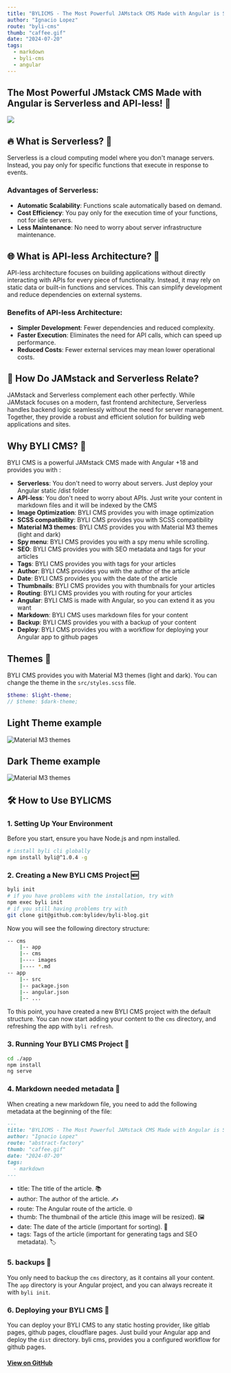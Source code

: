 ```yaml
---
title: "BYLICMS - The Most Powerful JAMstack CMS Made with Angular is Serverless and API-less!"
author: "Ignacio Lopez"
route: "byli-cms"
thumb: "caffee.gif"
date: "2024-07-20"
tags:
  - markdown
  - byli-cms
  - angular
---
```


## The Most Powerful JMstack CMS Made with Angular is Serverless and API-less! 💪

![](./images/caffee.gif)

## 🔥 **What is Serverless?** 🚀

Serverless is a cloud computing model where you don't manage servers. Instead, you pay only for specific functions that
execute in response to events.

### **Advantages of Serverless:**

- **Automatic Scalability**: Functions scale automatically based on demand.
- **Cost Efficiency**: You pay only for the execution time of your functions, not for idle servers.
- **Less Maintenance**: No need to worry about server infrastructure maintenance.

## 🌐 **What is API-less Architecture?** 🤔

API-less architecture focuses on building applications without directly interacting with APIs for every piece of
functionality. Instead, it may rely on static data or built-in functions and services. This can simplify development and
reduce dependencies on external systems.

### **Benefits of API-less Architecture:**

- **Simpler Development**: Fewer dependencies and reduced complexity.
- **Faster Execution**: Eliminates the need for API calls, which can speed up performance.
- **Reduced Costs**: Fewer external services may mean lower operational costs.

## 🎉 **How Do JAMstack and Serverless Relate?**

JAMstack and Serverless complement each other perfectly. While JAMstack focuses on a modern, fast frontend architecture,
Serverless handles backend logic seamlessly without the need for server management. Together, they provide a robust and
efficient solution for building web applications and sites.

## Why BYLI CMS? 🤔
BYLI CMS is a powerful JAMstack CMS made with Angular +18 and provides you with :
- **Serverless**: You don't need to worry about servers. Just deploy your Angular static /dist folder
- **API-less**: You don't need to worry about APIs. Just write your content in markdown files and it will be indexed by the CMS
- **Image Optimization**: BYLI CMS provides you with image optimization
- **SCSS compatibility**: BYLI CMS provides you with SCSS compatibility
- **Material M3 themes**: BYLI CMS provides you with Material M3 themes (light and dark)
- **Spy menu**: BYLI CMS provides you with a spy menu while scrolling.
- **SEO**: BYLI CMS provides you with SEO metadata and tags for your articles
- **Tags**: BYLI CMS provides you with tags for your articles
- **Author**: BYLI CMS provides you with the author of the article
- **Date**: BYLI CMS provides you with the date of the article
- **Thumbnails**: BYLI CMS provides you with thumbnails for your articles
- **Routing**: BYLI CMS provides you with routing for your articles
- **Angular**: BYLI CMS is made with Angular, so you can extend it as you want
- **Markdown**: BYLI CMS uses markdown files for your content
- **Backup**: BYLI CMS provides you with a backup of your content
- **Deploy**: BYLI CMS provides you with a workflow for deploying your Angular app to github pages

## Themes 🎨
BYLI CMS provides you with Material M3 themes (light and dark). You can change the theme in the `src/styles.scss` file.
```scss
$theme: $light-theme;
// $theme: $dark-theme;
```
## Light Theme example
![Material M3 themes](./images/light-theme-2.png)

## Dark Theme example
![Material M3 themes](./images/dark-theme-2.png)

## 🛠️ **How to Use BYLICMS**

### **1. Setting Up Your Environment**

Before you start, ensure you have Node.js and npm installed.

```bash
# install byli cli globally
npm install byli@^1.0.4 -g
```

### **2. Creating a New BYLI CMS Project 🆕**

```bash
byli init
# if you have problems with the installation, try with 
npm exec byli init
# if you still having problems try with 
git clone git@github.com:bylidev/byli-blog.git
```
Now you will see the following directory structure:

```bash
-- cms
    |-- app
    |-- cms
    |---- images
    |---- *.md
-- app
    |-- src
    |-- package.json
    |-- angular.json
    |-- ...
```
To this point, you have created a new BYLI CMS project with the default structure. You can now start adding your content to the `cms` directory, and refreshing the app with `byli refresh`.


### **3. Running Your BYLI CMS Project 🚀**

```bash
cd ./app
npm install
ng serve
```

### **4. Markdown needed metadata 📝**
When creating a new markdown file, you need to add the following metadata at the beginning of the file:

```markdown
---
title: "BYLICMS - The Most Powerful JAMstack CMS Made with Angular is Serverless and API-less!"
author: "Ignacio Lopez"
route: "abstract-factory"
thumb: "caffee.gif"
date: "2024-07-20"
tags:
  - markdown
---
```
- title: The title of the article. 📚
- author: The author of the article. ✍️
- route: The Angular route of the article. 🌐
- thumb: The thumbnail of the article (this image will be resized). 🖼️
- date: The date of the article (important for sorting). 📅
- tags: Tags of the article (important for generating tags and SEO metadata). 🏷️

### 5. backups  💾
You only need to backup the `cms` directory, as it contains all your content. The `app` directory is your Angular project, and you can always recreate it with `byli init`.

### 6. Deploying your BYLI CMS 🚀
You can deploy your BYLI CMS to any static hosting provider, like gitlab pages, github pages, cloudflare pages. Just build your Angular app and deploy the `dist` directory.
byli cms, provides you a configured workflow for github pages.

#### [View on GitHub](https://github.com/bylidev/byli-cms)